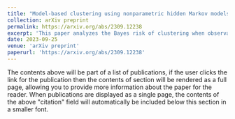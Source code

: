 ```yaml
---
title: "Model-based clustering using nonparametric hidden Markov models"
collection: arXiv preprint
permalink: https://arxiv.org/abs/2309.12238
excerpt: 'This paper analyzes the Bayes risk of clustering when observations come from a HMM'
date: 2023-09-25
venue: 'arXiv preprint'
paperurl: 'https://arxiv.org/abs/2309.12238'
---
```


The contents above will be part of a list of publications, if the user clicks the link for the publication then the contents of section will be rendered as a full page, allowing you to provide more information about the paper for the reader. When publications are displayed as a single page, the contents of the above "citation" field will automatically be included below this section in a smaller font.
